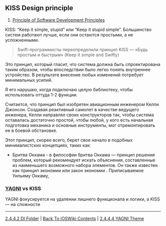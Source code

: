 ## KISS Design principle

1. [Principle of Software Development Principles](https://medium.com/@bartoszkrajka/principle-of-software-development-principles-f0143d6f405)

KISS: “Keep it simple, stupid” или “Keep it stupid simple”. Большинство систем работают лучше, если они остаются простыми, а не усложненными.

> Swift-программисты переопределили принцип KISS — «Будь простым и быстрым» (Keep it simple and Swifty)

Это принцип, который гласит, что система должна быть спроектирована таким образом, чтобы впоследствии было легко понять внутреннее устройство. В результате внесение любых изменений потребует минимальных усилий. 

Я его нарушаю, когда подключаю целую библиотеку, чтобы использовать оттуда 1-2 функции.

Считается, что принцип был изобретен авиационным инженером Келли Джонсон. Создавая реактивный самолет в качестве ведущего инженера, Келли направлял своих конструкторов так, чтобы система оставалась достаточно простой, чтобы любой, у кого есть начальная подготовка механика и основные инструменты, мог отремонтировать ее в боевой обстановке.

Этот принцип, скорее всего, берет свое начало в подобных минималистских концепциях, таких как: 

* Бритва Оккама - в философии бритва Оккама — принцип решения проблем, который рекомендует искать объяснения, составленные из наименьшего возможного набора элементов. Он также известен как принцип экономии или закон экономии . Приписываемое Уильяму Оккаму,

### [YAGNI](./2.4.4.4%20YAGNI.md) vs KISS

YAGNI фокусируется на удалении лишнего функционала и логики, а KISS — на сложности

---

[2.4.4.2 DI Folder](./2.4.4.2%20DI.md) | [Back To iOSWiki Contents](https://github.com/eldaroid/iOSWiki) | [2.4.4.4 YAGNI Theme](./2.4.4.4%20YAGNI.md)

